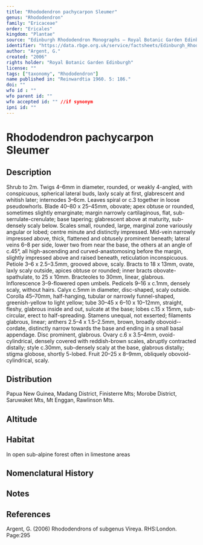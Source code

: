 ```yaml
---
title: "Rhododendron pachycarpon Sleumer"
genus: "Rhododendron"
family: "Ericaceae"
order: "Ericales"
kingdom: "Plantae"
source: "Edinburgh Rhododendron Monographs – Royal Botanic Garden Edinburgh"
identifier: "https://data.rbge.org.uk/service/factsheets/Edinburgh_Rhododendron_Monographs.xhtml"
author: "Argent, G."
created: "2006"
rights holder: "Royal Botanic Garden Edinburgh"
license: ""
tags: ["taxonomy", "Rhododendron"]
name published in: "Reinwardtia 1960. 5: 186."
doi: ""
wfo id : ""
wfo parent id: ""
wfo accepted id: "" //if synonym                      
ipni id: ""
---
```


                       

# Rhododendron pachycarpon Sleumer

## Description
Shrub to 2m. Twigs 4–6mm in diameter, rounded, or weakly 4-angled, with conspicuous, spherical lateral buds, laxly scaly at first, glabrescent and whitish later; internodes 3–6cm. Leaves spiral or c.3 together in loose pseudo­whorls. Blade 40–80 x 25–45mm, obovate; apex obtuse or rounded, sometimes slightly emarginate; margin narrowly cartilaginous, flat, sub-serrulate-crenulate; base tapering; glabrescent above at maturity, sub-densely scaly below. Scales small, rounded, large, marginal zone variously angular or lobed; centre minute and distinctly impressed. Mid-vein narrowly impressed above, thick, flattened and obtusely prominent beneath; lateral veins 6–8 per side, lower two from near the base, the others at an angle of c.45°, all high-ascending and curved-anastomosing before the margin, slightly impressed above and raised beneath, reticulation inconspicuous. Petiole 3–6 x 2.5–3.5mm, grooved above, scaly. Bracts to 18 x 13mm, ovate, laxly scaly outside, apices obtuse or rounded; inner bracts obovate-spathulate, to 25 x 10mm. Bracteoles to 30mm, linear, glabrous. Inflorescence 3–9-flowered open umbels. Pedicels 9–16 x c.1mm, densely scaly, without hairs. Calyx c.5mm in diameter, disc-­shaped, scaly outside. Corolla 45–70mm, half-hanging, tubular or narrowly funnel-shaped, greenish-yellow to light yellow; tube 30–45 x 6–10 x 10–12mm, straight, fleshy, glabrous inside and out, sulcate at the base; lobes c.15 x 15mm, sub-circular, erect to half-spreading. Stamens unequal, not exserted; filaments glabrous, linear; anthers 2.5–4 x 1.5–2.5mm, brown, broadly obovoid-­cordate, distinctly narrow towards the base and ending in a small basal appendage. Disc prominent, glabrous. Ovary c.6 x 3.5–4mm, ovoid-cylindrical, densely covered with reddish-brown scales, abruptly contracted distally; style c.30mm, sub-densely scaly at the base, glabrous distally; stigma globose, shortly 5-lobed. Fruit 20–25 x 8–9mm, obliquely obovoid-cylindrical, scaly.

## Distribution
Papua New Guinea, Madang District, Finisterre Mts; Morobe District, Saruwaket Mts, Mt Enggan, Rawlinson Mts.

## Altitude


## Habitat
In open sub-alpine forest often in limestone areas

## Nomenclatural History

                       
## Notes


## References

Argent, G. (2006) Rhododendrons of subgenus Vireya. RHS:London. Page:295
